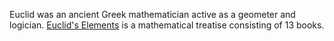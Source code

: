 Euclid was an ancient Greek mathematician active as a geometer and logician.
[Euclid's Elements](https://en.wikipedia.org/wiki/Euclid%27s_Elements) is a mathematical treatise consisting of 13 books.

